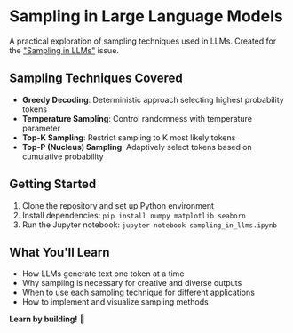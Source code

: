 # Sampling in Large Language Models

A practical exploration of sampling techniques used in LLMs. Created for the ["Sampling in LLMs"](https://www.aiunpacked.net/p/sampling-in-large-language-models) issue.

## Sampling Techniques Covered

- **Greedy Decoding**: Deterministic approach selecting highest probability tokens
- **Temperature Sampling**: Control randomness with temperature parameter
- **Top-K Sampling**: Restrict sampling to K most likely tokens
- **Top-P (Nucleus) Sampling**: Adaptively select tokens based on cumulative probability

## Getting Started

1. Clone the repository and set up Python environment
2. Install dependencies: `pip install numpy matplotlib seaborn`
3. Run the Jupyter notebook: `jupyter notebook sampling_in_llms.ipynb`

## What You'll Learn

- How LLMs generate text one token at a time
- Why sampling is necessary for creative and diverse outputs
- When to use each sampling technique for different applications
- How to implement and visualize sampling methods

**Learn by building!** 🧪
